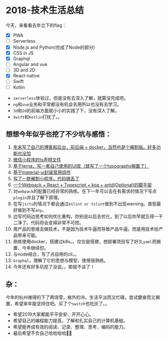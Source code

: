 # 2018-技术生活总结

今天，来看看去年立下的flag：
- [x] PWA
- [ ] Serverless
- [x] Node.js and Python(完成了Node的部分)
- [x] CSS in JS
- [x] Graphql
- [ ] Angular and vue
- [ ] 3D and 2D
- [x] React-native
- [ ] Swift
- [ ] Kotlin
* `serverless`体验过，但是没有去深入了解，就算没完成吧。
* `ng`和`vue`业务和平常都没有机会去用所以也没有去学习。
* `3d`和`2d`的前端方面就小小的实践了下，没有深入了解。
* `Swift`和`Kotlin`打扰了。。

## 想想今年似乎也挖了不少坑与感悟：
1. [年末写了自己的博客和后台，前后端 + docker，当然也是个阉割版。好多功能也没加](https://www.xuzihao.xyz)
2. [微信小程序的ts声明文件](https://github.com/Adherentman/Typescript-wxApi.d.ts)
3. [基于lerna，写一套自己使用的UI库（就写了一个typography搁置了）](https://github.com/Adherentman/xyzUI)
4. [基于material-ui封装常用组件](https://github.com/Adherentman/material-ui-components)
5. [写了一款阉割小程序，代码搞丢了](https://github.com/Adherentman/Wx_yingshi)
6. [一个Webpack + React + Typescript + koa + antd(Optional)的脚手架](https://github.com/Adherentman/create-rtak-app)
7. 对`webpack`的配置已经非常的熟练。在下一年可以去在有需求的情况下写点`plugin`并且了解下原理。
8. 在写`js/ts`的情况下都会通过`eslint or tslint`做到不出现warning。类型最好做到不写`any`。
9. 边写代码边思考如何优化重构，你别说以后去优化，到了以后你早就忘得一干二净了。代码将会变得非常不可控。
10. 用产品的思维去做技术，不是因为技术牛逼而导致产品牛逼。而是用技术给产品带来可能。
11. 熟练使用docker，搭建过k8s。。仅仅是搭建，想部署项目写了好久`yaml`而搁置，今年继续怼。
12. 与node结合，写了点自用的cli。。
13. `Graphql`，理解了它的思想与模型，使用很熟练。
14. 今年还有好多坑挖了没说。。那就不谈了！

## 杂：
今年的杭州难得的下了两场雪，格外的冷。生活平淡而又忙碌。尝试健身而又搁置，希望来年能坚持住吧。买了个`switch`也吃灰了。。
* 希望2019大家都能平平安安、开开心心。
* 希望自己的编程能力提高，了解和扎实自己的计算机基础。
* 希望能养成有效的阅读、记录、整理、思考、编码的能力。
* 最后希望不负自己哈哈哈哈🚀🚀
